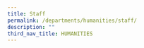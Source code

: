 ```yaml
---
title: Staff
permalink: /departments/humanities/staff/
description: ""
third_nav_title: HUMANITIES
---
```

